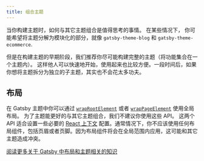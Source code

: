 ```yaml
---
title: 组合主题
---
```


当你构建主题时，如何与其它主题组合是值得思考的事情。
在某些情况下， 你可能希望将主题分解为模块化的部分，就像 `gatsby-theme-blog` 和 `gatsby-theme-ecommerce`.

但是在构建主题的早期阶段，我们推荐你尽可能构建完整的主题（将功能集合在一个主题内）。 这样他人可以快速地开始，使用起来也比较方便。一段时间后，如果你想将主题拆分为独立的子主题，其实也不会花太多功夫。

## 布局

在 Gatsby 主题中你可以通过 [`wrapRootElement`](/docs/browser-apis/#wrapRootElement)
或者 [`wrapPageElement`](/docs/browser-apis/#wrapPageElement) 使用全局布局。 为了主题能更好的与其它主题组合，我们不建议你使用这些 API。 这两个 API 适合设置一些必要的
[React 上下文](https://reactjs.org/docs/context.html) 配置。通常情况下，你不应该使用任何布局组件，包括页眉或者页脚。因为布局组件将会在全局范围内应用，这可能和其它主题造成冲突。

[阅读更多关于 Gatsby 中布局和主题相关的知识](https://www.christopherbiscardi.com/post/layouts-in-gatsby-themes)
